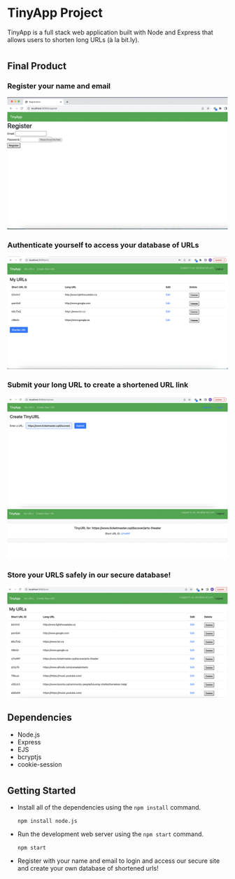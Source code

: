 # TinyApp Project

TinyApp is a full stack web application built with Node and Express that allows users to shorten long URLs (à la bit.ly).

#
## Final Product


### Register your name and email
!["Screenshot of Registration page"](https://github.com/uzernamex/tinyapp/blob/main/docs/TinyApp-%5B1%5DRegistration.png?raw=true)

### Authenticate yourself to access your database of URLs
!["Screenshot of URLs page"](https://github.com/uzernamex/tinyapp/blob/main/docs/TinyApp-%5B2%5DURLs%20for%20User.png?raw=true)

### Submit your long URL to create a shortened URL link
!["Screenshot of urls/new page"](https://github.com/uzernamex/tinyapp/blob/main/docs/TinyApp-%5B3%5DConvertLongURL.png?raw=true)
!["Screenshot of urls/new page"](https://github.com/uzernamex/tinyapp/blob/main/docs/TinyApp-%5B4%5DNewShortURL.png?raw=true)

### Store your URLS safely in our secure database!
!["Screenshot of URLs page"](https://github.com/uzernamex/tinyapp/blob/main/docs/TinyApp-%5B5%5DStoredURL.png?raw=true)

## Dependencies

- Node.js
- Express
- EJS
- bcryptjs
- cookie-session
#
## Getting Started

- Install all of the dependencies using the `npm install` command.

      npm install node.js

- Run the development web server using the `npm start` command.

      npm start
- Register with your name and email to login and access our secure site and create your own database of shortened urls!
